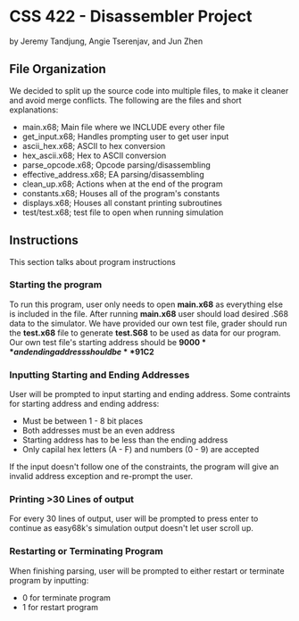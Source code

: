 # CSS 422 - Disassembler Project

by Jeremy Tandjung, Angie Tserenjav, and Jun Zhen

## File Organization

We decided to split up the source code into multiple files, to make it cleaner and avoid merge conflicts.
The following are the files and short explanations:

* main.x68; Main file where we INCLUDE every other file
* get_input.x68; Handles prompting user to get user input
* ascii_hex.x68; ASCII to hex conversion
* hex_ascii.x68; Hex to ASCII conversion
* parse_opcode.x68; Opcode parsing/disassembling
* effective_address.x68; EA parsing/disassembling
* clean_up.x68; Actions when at the end of the program
* constants.x68; Houses all of the program's constants
* displays.x68; Houses all constant printing subroutines
* test/test.x68; test file to open when running simulation

## Instructions

This section talks about program instructions

### Starting the program

To run this program, user only needs to open **main.x68** as everything else is included in the file.
After running **main.x68** user should load desired .S68 data to the simulator. We have provided our own test file, grader should run the **test.x68** file to generate **test.S68** to be used as data for our program.
Our own test file's starting address should be **$9000** and ending address should be **$91C2**

### Inputting Starting and Ending Addresses

User will be prompted to input starting and ending address.
Some contraints for starting address and ending address:

* Must be between 1 - 8 bit places
* Both addresses must be an even address
* Starting address has to be less than the ending address
* Only capilal hex letters (A - F) and numbers (0 - 9) are accepted

If the input doesn't follow one of the constraints, the program will give
an invalid address exception and re-prompt the user.

### Printing >30 Lines of output

For every 30 lines of output, user will be prompted to press enter
to continue as easy68k's simulation output doesn't let user
scroll up.

### Restarting or Terminating Program

When finishing parsing, user will be prompted to either
restart or terminate program by inputting:

* 0 for terminate program
* 1 for restart program
